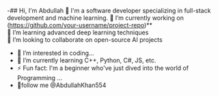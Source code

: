 -## Hi, I'm Abdullah 👋
I'm a software developer specializing in full-stack development and machine learning.
🔭 I’m currently working on (https://github.com/your-username/project-repo)**  
🌱 I’m learning advanced deep learning techniques  
👯 I’m looking to collaborate on open-source AI projects  
- 👀 I’m interested in coding...
- 🌱 I’m currently learning C++, Python, C#, JS, etc.
- ⚡ Fun fact: I'm a beginner who've just dived into the world of Programming ...
- 👋follow me  @AbdullahKhan554


